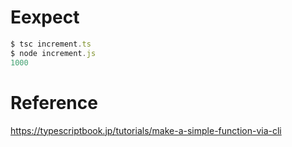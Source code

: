 # Eexpect
```js
$ tsc increment.ts
$ node increment.js
1000
```

# Reference
https://typescriptbook.jp/tutorials/make-a-simple-function-via-cli